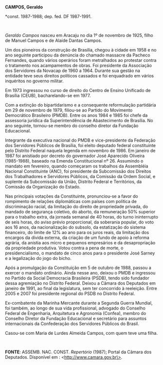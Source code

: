 **CAMPOS, Geraldo**

\*const. 1987-1988; dep. fed. DF 1987-1991.

 

*Geraldo Campos* nasceu em Aracaju no dia 1º de novembro de 1925, filho
de Manuel Campos e de Alaíde Dantas Campos.

Um dos pioneiros da construção de Brasília, chegou à cidade em 1958 e no
ano seguinte participou da denúncia do chamado massacre da Pacheco
Fernandes, quando vários operários foram metralhados ao protestar contra
o tratamento nos acampamentos de obras. Foi presidente da Associação dos
Servidores da Novacap de 1960 a 1964. Durante sua gestão na entidade
teve seus direitos políticos cassados e foi enquadrado em vários
inquéritos no governo militar.

Em 1973 ingressou no curso de direito do Centro de Ensino Unificado de
Brasília (CEUB), bacharelando-se em 1977.

Com a extinção do bipartidarismo e a consequente reformulação partidária
em 29 de novembro de 1979, filiou-se ao Partido do Movimento Democrático
Brasileiro (PMDB). Entre os anos 1984 e 1985 foi chefe da assessoria
jurídica da Superintendência de Abastecimento de Brasília. No ano
seguinte, tornou-se membro do conselho diretor da Fundação Educacional.

Integrante da executiva nacional do PMDB e vice-presidente da Federação
dos Servidores Públicos de Brasília, foi eleito deputado federal
constituinte pelo Distrito Federal naquela legenda em novembro de 1986.
Em janeiro de 1987 foi anistiado por decreto do governador José
Aparecido Oliveira (1985-1988), baseado na Emenda Constitucional nº 26.
Assumindo o mandato em fevereiro, quando começaram os trabalhos da
Assembléia Nacional Constituinte (ANC), foi presidente da Subcomissão
dos Direitos dos Trabalhadores e Servidores Públicos, da Comissão da
Ordem Social, e suplente da Subcomissão da União, Distrito Federal e
Territórios, da Comissão da Organização do Estado.

Nas principais votações da Constituinte, pronunciou-se a favor do
rompimento de relações diplomáticas com países com política de
discriminação racial, da limitação do direito de propriedade privada, do
mandado de segurança coletivo, do aborto, da remuneração 50% superior
para o trabalho extra, da jornada semanal de 40 horas, do turno
ininterrupto de seis horas, do aviso prévio proporcional, da soberania
popular, do voto aos 16 anos, da nacionalização do subsolo, da
estatização do sistema financeiro, do limite de 12% ao ano para os juros
reais, da limitação dos encargos da dívida externa, da criação de um
fundo de apoio à reforma agrária, da anistia aos micro e pequenos
empresários e da desapropriação da propriedade produtiva. Votou contra a
pena de morte, o presidencialismo, o mandato de cinco anos para o
presidente José Sarney e a legalização do jogo do bicho.

Após a promulgação da Constituição em 5 de outubro de 1988, passou a
exercer o mandato ordinário. Ainda nesse ano, deixou o PMDB e ingressou
no Partido da Social Democracia Brasileira (PSDB), tendo sido fundador
dessa agremiação no Distrito Federal. Deixou a Câmara dos Deputados em
janeiro de 1991, ao final da legislatura, sem ter concorrido à
reeleição. Entre 2005 e 2007 foi presidente regional do PSDB no Distrito
Federal.

Ex-combatente da Marinha Mercante durante a Segunda Guerra Mundial, foi
também, ao longo de sua vida profissional, advogado do Conselho Federal
de Engenharia, Arquitetura e Agronomia (Confea), membro do Conselho
Diretor da Fundação Educacional e secretário para assuntos
internacionais da Confederação dos Servidores Públicos do Brasil.

Casou-se com Maria de Lurdes Almeida Campos, com quem teve uma filha.

 

**FONTE**: ASSEMB. NAC. CONST. *Repertório* (1987); Portal da Câmara dos
Deputados. Disponível em : \<http://www.camara.gov.br\>.

 
